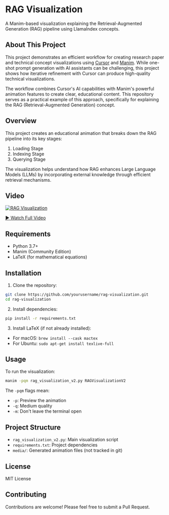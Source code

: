 # RAG Visualization

A Manim-based visualization explaining the Retrieval-Augmented Generation (RAG) pipeline using LlamaIndex concepts.

## About This Project

This project demonstrates an efficient workflow for creating research paper and technical concept visualizations using [Cursor](https://cursor.sh) and [Manim](https://www.manim.community/). While one-shot prompt generation with AI assistants can be challenging, this project shows how iterative refinement with Cursor can produce high-quality technical visualizations.

The workflow combines Cursor's AI capabilities with Manim's powerful animation features to create clear, educational content. This repository serves as a practical example of this approach, specifically for explaining the RAG (Retrieval-Augmented Generation) concept.

## Overview

This project creates an educational animation that breaks down the RAG pipeline into its key stages:
1. Loading Stage
2. Indexing Stage
3. Querying Stage

The visualization helps understand how RAG enhances Large Language Models (LLMs) by incorporating external knowledge through efficient retrieval mechanisms.

## Video

[![RAG Visualization](https://img.youtube.com/vi/9J_VWE08yCo/maxresdefault.jpg)](https://youtu.be/9J_VWE08yCo)

[▶️ Watch Full Video](https://youtu.be/9J_VWE08yCo)

## Requirements

- Python 3.7+
- Manim (Community Edition)
- LaTeX (for mathematical equations)

## Installation

1. Clone the repository:
```bash
git clone https://github.com/yourusername/rag-visualization.git
cd rag-visualization
```

2. Install dependencies:
```bash
pip install -r requirements.txt
```

3. Install LaTeX (if not already installed):
- For macOS: `brew install --cask mactex`
- For Ubuntu: `sudo apt-get install texlive-full`

## Usage

To run the visualization:

```bash
manim -pqm rag_visualization_v2.py RAGVisualizationV2
```

The `-pqm` flags mean:
- `-p`: Preview the animation
- `-q`: Medium quality
- `-m`: Don't leave the terminal open

## Project Structure

- `rag_visualization_v2.py`: Main visualization script
- `requirements.txt`: Project dependencies
- `media/`: Generated animation files (not tracked in git)

## License

MIT License

## Contributing

Contributions are welcome! Please feel free to submit a Pull Request. 